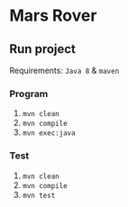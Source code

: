 # Mars Rover

## Run project

Requirements: `Java 8` & `maven`

### Program 

1. `mvn clean`
2. `mvn compile`
3. `mvn exec:java`

### Test 

1. `mvn clean`
2. `mvn compile`
3. `mvn test`


